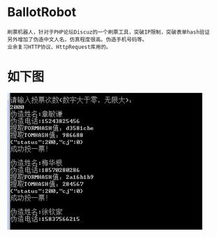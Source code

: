 # BallotRobot
    刷票机器人，针对于PHP论坛Discuz的一个刷票工具，突破IP限制，突破表单hash验证
    另外增加了伪造中文人名，仿真程度很高。伪造手机号码等。
    业余复习HTTP协议、HttpRequest库用的。
# 如下图
![github](https://github.com/CBDlkl/BallotRobot/blob/master/LiuxiurongRobot/1.png "github")
